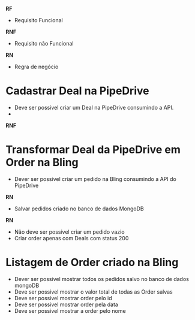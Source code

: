 **RF**
* Requisito Funcional

**RNF**
* Requisito não Funcional

**RN**
* Regra de negócio

# Cadastrar Deal na PipeDrive
* Deve ser possivel criar um Deal na PipeDrive consumindo a API.
* 
**RNF**

# Transformar Deal da PipeDrive em Order na Bling
* Dever ser possivel criar um pedido na Bling consumindo a API do PipeDrive

**RN**
* Salvar pedidos criado no banco de dados MongoDB
  
**RN**
* Não deve ser possivel criar um pedido vazio
* Criar order apenas com Deals com status 200

# Listagem de Order criado na Bling
* Dever ser possivel mostrar todos os pedidos salvo no banco de dados mongoDB
* Deve ser possivel mostrar o valor total de todas as Order salvas
* Deve ser possivel mostrar order pelo id
* Deve ser possivel mostrar order pela data
* Deve ser possivel mostrar a order pelo nome